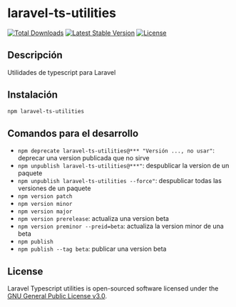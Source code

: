# laravel-ts-utilities

<a href="https://www.npmjs.com/package/laravel-ts-utilities"><img src="https://img.shields.io/npm/dt/laravel-ts-utilities" alt="Total Downloads"></a>
<a href="https://www.npmjs.com/package/laravel-ts-utilities"><img src="https://img.shields.io/npm/v/laravel-ts-utilities" alt="Latest Stable Version"></a>
<a href="https://www.npmjs.com/package/laravel-ts-utilities"><img src="https://img.shields.io/npm/l/laravel-ts-utilities" alt="License"></a>


## Descripción

Utilidades de typescript para Laravel


## Instalación

```bash
npm laravel-ts-utilities
```


## Comandos para el desarrollo

- `npm deprecate laravel-ts-utilities@*** "Versión ..., no usar"`: deprecar una version publicada que no sirve
- `npm unpublish laravel-ts-utilities@***"`: despublicar la version de un paquete
- `npm unpublish laravel-ts-utilities --force"`: despublicar todas las versiones de un paquete
- `npm version patch`
- `npm version minor`
- `npm version major`
- `npm version prerelease`: actualiza una version beta
- `npm version preminor --preid=beta`: actualiza la version minor de una beta
- `npm publish`
- `npm publish --tag beta`: publicar una version beta


## License

Laravel Typescript utilities is open-sourced software licensed under the [GNU General Public License v3.0](LICENSE).